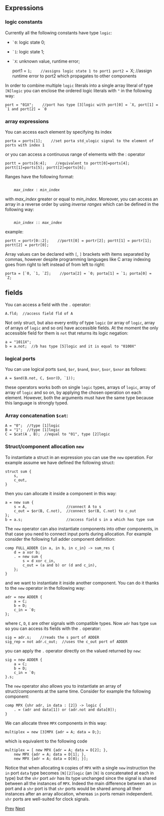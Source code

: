 ## Expressions

### logic constants

Currently all the following constants have type `logic`:

+ <code>`0</code>: logic state 0;
+ <code>`1</code>: logic state 1;
+ <code>`X</code>: unknown value, runtime error;
     
    port1 = `1;    //assigns logic state 1 to port1
    port2 = `X;     //assign runtime error to port2 which propagates to other components

In order to combine multiple `logic` literals into a single array literal of type `[N]logic` you can enclose the ordered logic literals with `"` in the following way:

    port = "01X";    //port has type [3]logic with port[0] = `X, port[1] = `1 and port[2] = `0

### array expressions

You can access each element by specifying its index

    porta = ports[1];    //set porta std_ulogic signal to the element of ports with index 1

or you can access a continuous range of elements with the : operator

    portt = ports[6:4];    //equivalent to portt[0]=ports[4]; portt[1]=ports[5]; portt[2]=ports[6];

Ranges have the following format:

<pre><code>
    <i>max_index</i> : <i>min_index</i>
</code></pre>

with *max_index* greater or equal to *min_index*. Moreover, you can access an array in a reverse order by using *inverse ranges* which can be defined in the following way:

<pre><code>
    <i>min_index</i> :: <i>max_index</i>
</code></pre>

example:

    portt = portr[0::2];    //portt[0] = portr[2]; portt[1] = portr[1]; portt[2] = portr[0];

Array values can be declared with `[`, `]` brackets with items separated by commas, however despite programming languages like C array indexing goes from right to left instead of from left to right:

    porta = [`0, `1, `Z];    //porta[2] = `0; porta[1] = `1; porta[0] = `Z;

## fields
You can access a field with the `.` operator:

    A.fld;  //access field fld of A

Not only struct, but also every entity of type `logic` (or array of `logic`, array of arrays of `logic` and so on) have accessible fields. At the moment the only accessible field for them is `not` that returns its logic negation:

    a = "1011X";
    b = a.not;  //b has type [5]logic and it is equal to "0100X"

### logical ports
You can use logical ports `$and`, `$or`, `$nand`, `$nor`, `$xor`, `$xnor` as follows:

    A = $and(B.not, C, $xor(D, `1));

these operators works both on single `logic` types, arrays of `logic`, array of array of `logic` and so on, by applying the chosen operation on each element. However, both the arguments must have the same type because this language is strongly typed.

### Array concatenation `$cat`:

    A = "0";  //type [1]logic
    B = "1";  //type [1]logic
    C = $cat(A , B);  //equal to "01", type [2]logic
  
### Struct/component allocation `new`

To instantiate a struct in an expression you can use the `new` operation. For example assume we have defined the following struct:

    struct sum {
        s,
        c_out,
    }

then you can allocate it inside a component in this way:

    a = new sum {
        s = A,                  //connect A to s
        c_out = $or(B, C.not),  //connect $or(B, C.not) to c_out
    };
    b = a.s;                    //access field s in a which has type sum

The `new` operator can also instantiate components into other components, in that case you need to connect input ports during allocation. For example consider the following full adder component definition: 

    comp FULL_ADDER {in a, in b, in c_in} -> sum_res {
        d = a xor b; 
        . = new sum {
            s = d xor c_in,
            c_out = (a and b) or (d and c_in),
        };
    }

and we want to instantiate it inside another component. You can do it thanks to the `new` operator in the following way:

    adr = new ADDER {
        a = C;
        b = D;
        c_in = `0;
    };

where `C`, `D`, `E` are other signals with compatible types. Now `adr` has type `sum` so you can access its fields with the `.` operator:

    sig = adr.s;    //reads the s port of ADDER
    sig_rep = not adr.c_out;  //uses the c_out port of ADDER

you can apply the `.` operator directly on the valued returned by `new`:

    sig = new ADDER {
        a = C;
        b = D;
        c_in = `0;
    }.s;

The `new` operator also allows you to instantiate an array of struct/components at the same time. Consider for example the following component:
  
    comp MPX {shr adr, in data : [2]} -> logic {
        . = (adr and data[1]) or (adr.not and data[0]);
    }
  
We can allocate three `MPX` components in this way:
  
    multiplex = new [3]MPX {adr = A; data = D;};
  
which is equivalent to the following code
  
    multiplex = [ new MPX {adr = A; data = D[2]; },
        new MPX {adr = A; data = D[1]; },
        new MPX {adr = A; data = D[0]; }];
  
Notice that when allocating `N` copies of `MPX` with a single `new` instruction the `in` port `data` type becomes `[N][2]logic` (an `[N]` is concatenated at each in type) but the `shr` port `adr` has its type unchanged since the signal is shared between all the instances of `MPX`. Indeed the main difference between an `in` port and a `shr` port is that `shr` ports would be shared among all their instances after an array allocation, whereas `in` ports remain independent. `shr` ports are well-suited for clock signals. 

[Prev](comp.md) [Next](sync.md)
